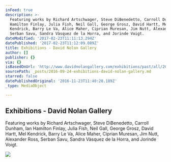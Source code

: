 ```yaml
---
inFeed: true
description: >-
  Featuring works by Richard Artschwager, Steve DiBenedetto, Carroll Dunham, Ian
  Hamilton Finlay, Julia Fish, Neil Gall, George Grosz, David Hartt, Mel
  Kendrick, Barry Le Va, Alice Maher, Ciprian Muresan, Jim Nutt, Alexander Ross,
  Serban Savu, Sandra Vàsquez de la Horra, and Jorinde Voigt.
dateModified: '2017-02-23T11:11:13.294Z'
datePublished: '2017-02-23T11:12:09.089Z'
title: Exhibitions - David Nolan Gallery
author: []
publisher: {}
via: {}
isBasedOnUrl: 'http://www.davidnolangallery.com/exhibitions/past/all/2016-2014'
sourcePath: _posts/2016-09-24-exhibitions-david-nolan-gallery.md
starred: false
datePublishedOriginal: '2016-11-23T11:40:28.189Z'
_type: MediaObject

---
```

<article style=""><h1>Exhibitions - David Nolan Gallery</h1><p>Featuring works by Richard Artschwager, Steve DiBenedetto, Carroll Dunham, Ian Hamilton Finlay, Julia Fish, Neil Gall, George Grosz, David Hartt, Mel Kendrick, Barry Le Va, Alice Maher, Ciprian Muresan, Jim Nutt, Alexander Ross, Serban Savu, Sandra Vàsquez de la Horra, and Jorinde Voigt.</p><img src="https://s3.amazonaws.com/files.collageplatform.com.prod/image_cache/540x430/55264b97cfaf344b688b4568/feb2aee38dfe924d57b0f575e8e9bd3d.jpeg" /></article>